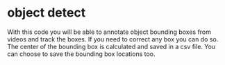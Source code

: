 # object detect
 With this code you will be able to annotate object bounding boxes from videos and track the boxes. If you need to correct any box you can do so. The center of the bounding box is calculated and saved in a csv file. You can choose to save the bounding box locations too. 
